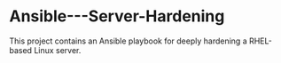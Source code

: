 # Ansible---Server-Hardening
This project contains an Ansible playbook for deeply hardening a RHEL-based Linux server. 
